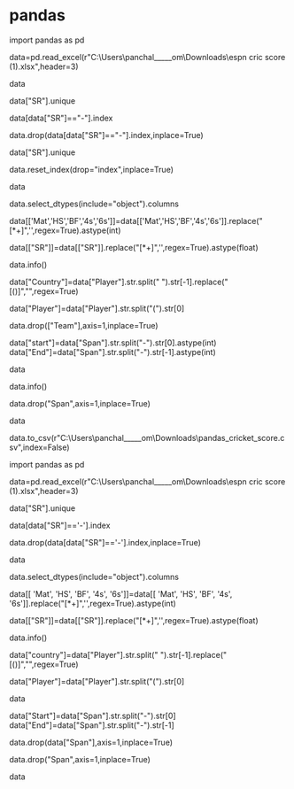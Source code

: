 # pandas
import pandas as pd

data=pd.read_excel(r"C:\Users\panchal_____om\Downloads\espn cric score (1).xlsx",header=3)



data

data["SR"].unique

data[data["SR"]=="-"].index

data.drop(data[data["SR"]=="-"].index,inplace=True)

data["SR"].unique

data.reset_index(drop="index",inplace=True)

data

data.select_dtypes(include="object").columns

data[['Mat','HS','BF','4s','6s']]=data[['Mat','HS','BF','4s','6s']].replace("[*+]",'',regex=True).astype(int)

data[["SR"]]=data[["SR"]].replace("[*+]",'',regex=True).astype(float)

data.info()

data["Country"]=data["Player"].str.split(" ").str[-1].replace("[()]","",regex=True)

data["Player"]=data["Player"].str.split("(").str[0]

data.drop(["Team"],axis=1,inplace=True)

data["start"]=data["Span"].str.split("-").str[0].astype(int)
data["End"]=data["Span"].str.split("-").str[-1].astype(int)

data

data.info()

data.drop("Span",axis=1,inplace=True)

data



data.to_csv(r"C:\Users\panchal_____om\Downloads\pandas_cricket_score.csv",index=False)

import pandas as pd

data=pd.read_excel(r"C:\Users\panchal_____om\Downloads\espn cric score (1).xlsx",header=3)

data["SR"].unique

data[data["SR"]=='-'].index

data.drop(data[data["SR"]=='-'].index,inplace=True)

data

data.select_dtypes(include="object").columns

data[[ 'Mat', 'HS', 'BF', '4s', '6s']]=data[[ 'Mat', 'HS', 'BF', '4s', '6s']].replace("[*+]",'',regex=True).astype(int)

data[["SR"]]=data[["SR"]].replace("[*+]",'',regex=True).astype(float)

data.info()


data["country"]=data["Player"].str.split(" ").str[-1].replace("[()]","",regex=True)

data["Player"]=data["Player"].str.split("(").str[0]

data

data["Start"]=data["Span"].str.split("-").str[0]
data["End"]=data["Span"].str.split("-").str[-1]

data.drop(data["Span"],axis=1,inplace=True)

data.drop("Span",axis=1,inplace=True)

data


